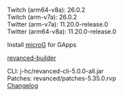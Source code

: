 Twitch (arm64-v8a): 26.0.2  
Twitch (arm-v7a): 26.0.2  
Twitter (arm-v7a): 11.20.0-release.0  
Twitter (arm64-v8a): 11.20.0-release.0  

Install [microG](https://github.com/ReVanced/GmsCore/releases) for GApps  

[revanced-builder](https://github.com/geologically/revanced-builder)
  
CLI: j-hc/revanced-cli-5.0.0-all.jar  
Patches: revanced/patches-5.35.0.rvp  
[Changelog](https://github.com/revanced/revanced-patches/releases/tag/v5.35.0)  
